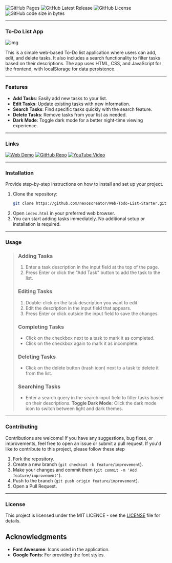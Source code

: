 ![GitHub Pages](https://img.shields.io/github/deployments/nexoscreator/Web-Todo-List-Starter/github-pages.svg?style=flat-square&color=cyan)
![GitHub Latest Release](https://img.shields.io/github/v/release/nexoscreator/Web-Todo-List-Starter.svg?style=flat-square&color=cyan)
![GitHub License](https://img.shields.io/github/license/nexoscreator/Web-Todo-List-Starter.svg?style=flat-square&color=cyan)
![GitHub code size in bytes](https://img.shields.io/github/languages/code-size/nexoscreator/Web-Todo-List-Starter.svg?style=flat-square&color=cyan)

---

### To-Do List App
![img](https://opengraph.githubassets.com/dd0ef0f2d640a010eb5d0a97bd726054dff17575ea3c2548cec580320c84aa47/nexoscreator/Web-Todo-List-Starter)

This is a simple web-based To-Do list application where users can add, edit, and delete tasks. It also includes a search functionality to filter tasks based on their descriptions. The app uses HTML, CSS, and JavaScript for the frontend, with localStorage for data persistence.

---

### Features
- **Add Tasks**: Easily add new tasks to your list.
- **Edit Tasks**: Update existing tasks with new information.
- **Search Tasks**: Find specific tasks quickly with the search feature.
- **Delete Tasks**: Remove tasks from your list as needed.
- **Dark Mode**: Toggle dark mode for a better night-time viewing experience.
 
---

### Links
[![Web Demo](https://img.shields.io/badge/Web-Demo-blue?style=for-the-badge&logo=google-chrome)](https://noscreator.github.io/todo-list-app)
[![GitHub Repo](https://img.shields.io/badge/GitHub-Repo-green?style=for-the-badge&logo=github)](https://github.com/nexoscreator/Web-Todo-List-Starter)
[![YouTube Video](https://img.shields.io/badge/YouTube-Video-red?style=for-the-badge&logo=youtube)](https://youtu.be/rMnDe0iEGRs?si=B2viVesOhHYusbBG)

---

### Installation
Provide step-by-step instructions on how to install and set up your project.

1. Clone the repository:
   ```bash
   git clone https://github.com/nexoscreator/Web-Todo-List-Starter.git
   ```
2. Open `index.html` in your preferred web browser.
3. You can start adding tasks immediately. No additional setup or installation is required.

---

### Usage
> ### Adding Tasks
>
> 1. Enter a task description in the input field at the top of the page.
> 2. Press Enter or click the "Add Task" button to add the task to the list.
>
> ### Editing Tasks
>
> 1. Double-click on the task description you want to edit.
> 2. Edit the description in the input field that appears.
> 3. Press Enter or click outside the input field to save the changes.
>
> ### Completing Tasks
>
> - Click on the checkbox next to a task to mark it as completed.
> - Click on the checkbox again to mark it as incomplete.
>
> ### Deleting Tasks
>
> - Click on the delete button (trash icon) next to a task to delete it from the list.
>
> ### Searching Tasks
>
> - Enter a search query in the search input field to filter tasks based on their descriptions.
> **Toggle Dark Mode**: Click the dark mode icon to switch between light and dark themes.

---

### Contributing
Contributions are welcome! If you have any suggestions, bug fixes, or improvements, feel free to open an issue or submit a pull request.
If you'd like to contribute to this project, please follow these step

1. Fork the repository.
2. Create a new branch (`git checkout -b feature/improvement`).
3. Make your changes and commit them (`git commit -m 'Add feature/improvement'`).
4. Push to the branch (`git push origin feature/improvement`).
5. Open a Pull Request.

---

### License
This project is licensed under the MIT LICENCE - see the [LICENSE](LICENSE) file for details.

## Acknowledgments

- **Font Awesome**: Icons used in the application.
- **Google Fonts**: For providing the font styles.
